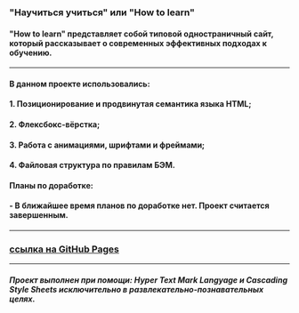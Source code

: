 ### **"Научиться учиться" или "How to learn"** 

#### "How to learn" представляет собой типовой одностраничный сайт, который рассказывает о современных эффективных подходах к обучению. 

---

#### В данном проекте использовались: 

#### 1. Позиционирование и продвинутая семантика языка HTML;
#### 2. Флексбокс-вёрстка;
#### 3. Работа с анимациями, шрифтами и фреймами;
#### 4. Файловая структура по правилам БЭМ.

#### Планы по доработке:

#### - В ближайшее время планов по доработке нет. Проект считается завершенным.

---

### [ссылка на GitHub Pages](https://bukingemskiy.github.io/learn-to-learn/)

---

##### Проект выполнен при помощи: Hyper Text Mark Langyage и Cascading Style Sheets исключительно в развлекательно-познавательных целях.

